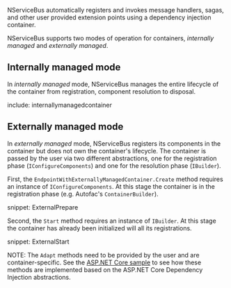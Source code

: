 NServiceBus automatically registers and invokes message handlers, sagas, and other user provided extension points using a dependency injection container.

NServiceBus supports two modes of operation for containers, *internally managed* and *externally managed*.

## Internally managed mode

In *internally managed* mode, NServiceBus manages the entire lifecycle of the container from registration, component resolution to disposal.

include: internallymanagedcontainer

## Externally managed mode

In *externally managed* mode, NServiceBus registers its components in the container but does not own the container's lifecycle. The container is passed by the user via two different abstractions, one for the registration phase (`IConfigureComponents`) and one for the resolution phase (`IBuilder`).

First, the `EndpointWithExternallyManagedContainer.Create` method requires an instance of `IConfigureComponents`. At this stage the container is in the registration phase (e.g. Autofac's `ContainerBuilder`).

snippet: ExternalPrepare

Second, the `Start` method requires an instance of `IBuilder`. At this stage the container has already been initialized will all its registrations.

snippet: ExternalStart

NOTE: The `Adapt` methods need to be provided by the user and are container-specific. See the [ASP.NET Core sample](/samples/dependency-injection/aspnetcore/) to see how these methods are implemented based on the ASP.NET Core Dependency Injection abstractions.
